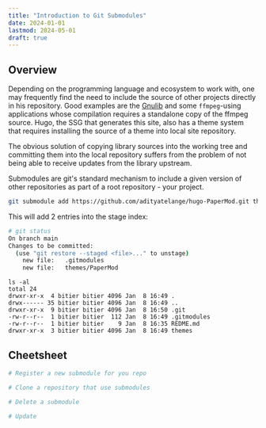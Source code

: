 ```yaml
---
title: "Introduction to Git Submodules"
date: 2024-01-01
lastmod: 2024-05-01
draft: true
---
```


<!-- ```
warning: 535431e89abe2f7965b8816d7b692f75d8fbd0e8:.gitmodules, multiple configurations found for 'submodule.themes/hugo-papermod.path'. Skipping second one!
warning: 535431e89abe2f7965b8816d7b692f75d8fbd0e8:.gitmodules, multiple configurations found for 'submodule.themes/hugo-papermod.url'. Skipping second one!

From github.com:cedric-sun/neo-cesun-hugo-dev
   26bed33..cd88bef  master     -> origin/master
warning: 8d20aa5e6230a3787ae1d405df772b406b4c362c:.gitmodules, multiple configurations found for 'submodule.themes/hugo-papermod.path'. Skipping second one!
warning: 8d20aa5e6230a3787ae1d405df772b406b4c362c:.gitmodules, multiple configurations found for 'submodule.themes/hugo-papermod.url'. Skipping second one!
warning: 535431e89abe2f7965b8816d7b692f75d8fbd0e8:.gitmodules, multiple configurations found for 'submodule.themes/hugo-papermod.path'. Skipping second one!
warning: 535431e89abe2f7965b8816d7b692f75d8fbd0e8:.gitmodules, multiple configurations found for 'submodule.themes/hugo-papermod.url'. Skipping second one!
warning: 535431e89abe2f7965b8816d7b692f75d8fbd0e8:.gitmodules, multiple configurations found for 'submodule.themes/hugo-papermod.path'. Skipping second one!
warning: 535431e89abe2f7965b8816d7b692f75d8fbd0e8:.gitmodules, multiple configurations found for 'submodule.themes/hugo-papermod.url'. Skipping second one!

warning: 8d20aa5e6230a3787ae1d405df772b406b4c362c:.gitmodules, multiple configurations found for 'submodule.themes/hugo-papermod.path'. Skipping second one!
warning: 8d20aa5e6230a3787ae1d405df772b406b4c362c:.gitmodules, multiple configurations found for 'submodule.themes/hugo-papermod.url'. Skipping second one!
warning: 8d20aa5e6230a3787ae1d405df772b406b4c362c:.gitmodules, multiple configurations found for 'submodule.themes/hugo-papermod.path'. Skipping second one!
warning: 8d20aa5e6230a3787ae1d405df772b406b4c362c:.gitmodules, multiple configurations found for 'submodule.themes/hugo-papermod.url'. Skipping second one!
warning: 8d20aa5e6230a3787ae1d405df772b406b4c362c:.gitmodules, multiple configurations found for 'submodule.themes/hugo-papermod.path'. Skipping second one!
warning: 8d20aa5e6230a3787ae1d405df772b406b4c362c:.gitmodules, multiple configurations found for 'submodule.themes/hugo-papermod.url'. Skipping second one!
warning: 8d20aa5e6230a3787ae1d405df772b406b4c362c:.gitmodules, multiple configurations found for 'submodule.themes/hugo-papermod.path'. Skipping second one!
warning: 8d20aa5e6230a3787ae1d405df772b406b4c362c:.gitmodules, multiple configurations found for 'submodule.themes/hugo-papermod.url'. Skipping second one!
Fetching submodule themes/hugo-papermod
From https://github.com/adityatelange/hugo-PaperMod
   0dfff4e..01c333e  exampleSite -> origin/exampleSite
   b288ede..d6cd6d9  master      -> origin/master
Updating 733f9fd..34641a2
Fast-forward
 archetypes/foo.md                                              |   7 ++
 assets/css/extended/columns.css                                |  28 +++++++
 assets/css/extended/override-var.css                           |   3 +
 content/about.md                                               |  17 ++--
 content/arche/pdp-7.md                                         |  97 ++++++++++++++++++++++
 content/arche/unix-history.md                                  |  90 +++++++++++++++++++++
 content/autotools/_index.md                                    |  74 +++++++++++++++++
 content/autotools/autotools_flow.gif                           | Bin 0 -> 39961 bytes
 content/autotools/m4.md                                        |   5 ++
 content/changelog/index.md                                     
``` -->

## Overview

Depending on the programming language and ecosystem to work with, one may frequently find the need to include
the source of other projects directly in his repository. 
Good examples are the [Gnulib](https://www.gnu.org/software/gnulib/) and some `ffmpeg`-using applications
whose compilation requires a standalone copy of the ffmpeg source. Hugo, the SSG that generates this site, also has
a theme system that requires installing the source of a theme into local site repository.

The obvious solution of copying library sources into the working tree and committing them into the local repository
suffers from the problem of not being able to receive updates from the library upstream.

Submodules are git's standard mechanism to include a given version of other repositories as part of a root repository - your project.


```sh
git submodule add https://github.com/adityatelange/hugo-PaperMod.git themes/PaperMod
```

This will add 2 entries into the stage index:

```sh
# git status
On branch main
Changes to be committed:
  (use "git restore --staged <file>..." to unstage)
	new file:   .gitmodules
	new file:   themes/PaperMod

```

```
ls -al
total 24
drwxr-xr-x  4 bitier bitier 4096 Jan  8 16:49 .
drwx------ 35 bitier bitier 4096 Jan  8 16:49 ..
drwxr-xr-x  9 bitier bitier 4096 Jan  8 16:50 .git
-rw-r--r--  1 bitier bitier  112 Jan  8 16:49 .gitmodules
-rw-r--r--  1 bitier bitier    9 Jan  8 16:35 REDME.md
drwxr-xr-x  3 bitier bitier 4096 Jan  8 16:49 themes
```


## Cheetsheet

```sh
# Register a new submodule for you repo

# Clone a repository that use submodules

# Delete a submodule

# Update 

```
